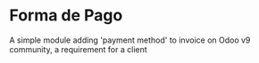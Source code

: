 # Forma de Pago

A simple module adding 'payment method' to invoice on Odoo v9 community, a requirement for a client
